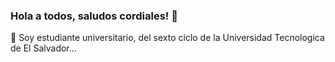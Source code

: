 ### Hola a todos, saludos cordiales! 👋
🔭 Soy estudiante universitario, del sexto ciclo de la Universidad Tecnologica de El Salvador...
<!--
**AlvaroJavier1/AlvaroJavier1** is a ✨ _special_ ✨ repository because its `README.md` (this file) appears on your GitHub profile.

Here are some ideas to get you started:

- 
- 🌱 I’m currently learning ...
- 👯 I’m looking to collaborate on ...
- 🤔 I’m looking for help with ...
- 💬 Ask me about ...
- 📫 How to reach me: ...
- 😄 Pronouns: ...
- ⚡ Fun fact: ...
-->
